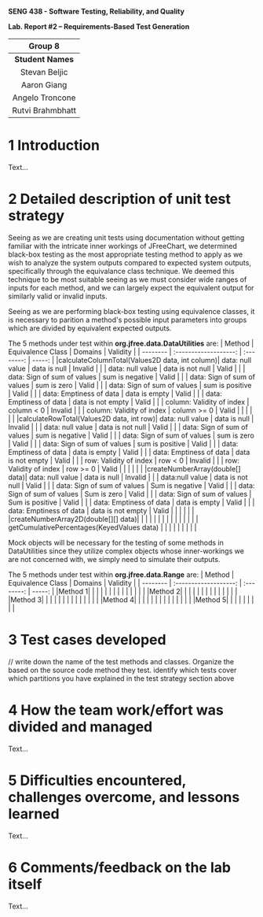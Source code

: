**SENG 438 - Software Testing, Reliability, and Quality**

**Lab. Report \#2 – Requirements-Based Test Generation**

| Group  8  |
| :--------------:|
| **Student Names**      |
|       Stevan Beljic            |
|        Aaron Giang             |
|        Angelo Troncone             |
|        Rutvi Brahmbhatt             |

# 1 Introduction

Text…

# 2 Detailed description of unit test strategy

Seeing as we are creating unit tests using documentation without getting familiar with the intricate inner workings of JFreeChart, we determined black-box testing as the most appropriate testing method to apply as we wish to analyze the system outputs compared to expected system outputs, specifically through the equivalance class technique. We deemed this technique to be most suitable seeing as we must consider wide ranges of inputs for each method, and we can largely expect the equivalent output for similarly valid or invalid inputs. 

Seeing as we are performing black-box testing using equivalence classes, it is necessary to parition a method's possible input parameters into groups which are divided by equivalent expected outputs. 

The 5 methods under test within **org.jfree.data.DataUtilities** are:
|   Method   |   Equivalence Class   |   Domains |   Validity  |
|  --------  |  :-------------------:  |  :--------: |   -----:   |
|calculateColumnTotal(Values2D data, int column)|  data: null value  |  data is null  |  Invalid |
|    |  data: null value  |  data is not null  |  Valid |
|    |  data: Sign of sum of values |  sum is negative  |  Valid |
|    |  data: Sign of sum of values |  sum is zero  |  Valid |
|    |  data: Sign of sum of values |  sum is positive  |  Valid |
|    |  data: Emptiness of data  |  data is empty  |  Valid |
|    |  data: Emptiness of data  |  data is not empty  |  Valid |
|    |  column: Validity of index  |  column < 0  |  Invalid |
|    |  column: Validity of index  |  column >= 0  |  Valid |
|  |  |  |  |
|calculateRowTotal(Values2D data, int row)|  data: null value  |  data is null  |  Invalid |
|    |  data: null value  |  data is not null  |  Valid |
|    |  data: Sign of sum of values |  sum is negative  |  Valid |
|    |  data: Sign of sum of values |  sum is zero  |  Valid |
|    |  data: Sign of sum of values |  sum is positive  |  Valid |
|    |  data: Emptiness of data  |  data is empty  |  Valid |
|    |  data: Emptiness of data  |  data is not empty  |  Valid |
|    |  row: Validity of index  |  row < 0  |  Invalid |
|    |  row: Validity of index  |  row >= 0  |  Valid |
|  |  |  |  |
|createNumberArray(double[] data)|  data: null value  |  data is null  |  Invalid |
|  | data:null value | data is not null | Valid |
|  | data: Sign of sum of values | Sum is negative |   Valid   |
|  | data: Sign of sum of values | Sum is zero |   Valid   |
|  | data: Sign of sum of values | Sum is positive |   Valid   |
|  | data: Emptiness of data | data is empty | Valid |
|  | data: Emptiness of data | data is not empty | Valid |
|  |  |  |  |
|createNumberArray2D(double[][] data)|    |    |   |
|  |  |  |  |
|  |  |  |  |
| getCumulativePercentages(KeyedValues data) |    |    |    |
|  |  |  |  |

Mock objects will be necessary for the testing of some methods in DataUtilities since they utilize complex objects whose inner-workings we are not concerned with, we simply need to simulate their outputs.

The 5 methods under test within **org.jfree.data.Range** are: 
|   Method   |   Equivalence Class   |   Domains |   Validity  |
|  --------  |  :-------------------:  |  :--------: |   -----:   |
|Method 1|    |   |   |
|  |  |  |  |
|  |  |  |  |
|Method 2|    |   |   |
|  |  |  |  |
|  |  |  |  |
|Method 3|    |   |   |
|  |  |  |  |
|  |  |  |  |
|Method 4|    |   |   |
|  |  |  |  |
|  |  |  |  |
|Method 5|    |   |   |
|  |  |  |  |


# 3 Test cases developed

// write down the name of the test methods and classes. Organize the based on
the source code method they test. identify which tests cover which partitions
you have explained in the test strategy section above



# 4 How the team work/effort was divided and managed

Text…

# 5 Difficulties encountered, challenges overcome, and lessons learned

Text…

# 6 Comments/feedback on the lab itself

Text…
